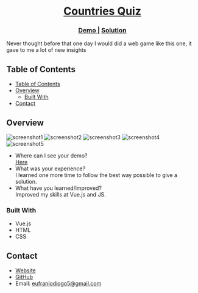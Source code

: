 <!-- Please update value in the {}  -->

<h1 align="center"><a href="https://eufraniodiogo.github.io/Countries-Quiz">Countries Quiz</a></h1>
<div align="center">
  <h3>
    <a href="https://eufraniodiogo.github.io/Countries-Quiz">
      Demo
    </a>
    <span> | </span>
    <a href="https://github.com/EufranioDiogo/Countries-Quiz">
      Solution
    </a>
  </h3>
</div>

<p>Never thought before that one day I would did a web game like this one, it gave to me a lot of new insights</p>

## Table of Contents

- [Table of Contents](#table-of-contents)
- [Overview](#overview)
  - [Built With](#built-with)
- [Contact](#contact)

## Overview

![screenshot1](../country-quiz-master/IMG/Screenshot%201.png)
![screenshot2](../country-quiz-master/IMG/Screenshot%202.png)
![screenshot3](../country-quiz-master/IMG/Screenshot%203.png)
![screenshot4](../country-quiz-master/IMG/Screenshot%204.png)
![screenshot5](../country-quiz-master/IMG/Screenshot%205.png)

- Where can I see your demo?<br>
  [Here](https://eufraniodiogo.github.io/Countries-Quiz)
- What was your experience?<br>
  I learned one more time to follow the best way possible to give a solution.
- What have you learned/improved?<br>
  Improved my skills at Vue.js and JS.


### Built With

<!-- This section should list any major frameworks that you built your project using. Here are a few examples.-->

- Vue.js
- HTML
- CSS

## Contact

- [Website](https://eufraniodiogo.github.io)
- [GitHub](https://github.com/EufranioDiogo)
- Email: eufraniodiogo5@gmail.com
